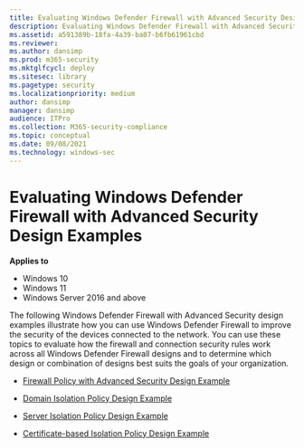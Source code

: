 ```yaml
---
title: Evaluating Windows Defender Firewall with Advanced Security Design Examples (Windows)
description: Evaluating Windows Defender Firewall with Advanced Security Design Examples
ms.assetid: a591389b-18fa-4a39-ba07-b6fb61961cbd
ms.reviewer: 
ms.author: dansimp
ms.prod: m365-security
ms.mktglfcycl: deploy
ms.sitesec: library
ms.pagetype: security
ms.localizationpriority: medium
author: dansimp
manager: dansimp
audience: ITPro
ms.collection: M365-security-compliance
ms.topic: conceptual
ms.date: 09/08/2021
ms.technology: windows-sec
---
```


# Evaluating Windows Defender Firewall with Advanced Security Design Examples

**Applies to**
-   Windows 10
-   Windows 11
-   Windows Server 2016 and above

The following Windows Defender Firewall with Advanced Security design examples illustrate how you can use Windows Defender Firewall to improve the security of the devices connected to the network. You can use these topics to evaluate how the firewall and connection security rules work across all Windows Defender Firewall designs and to determine which design or combination of designs best suits the goals of your organization.

-   [Firewall Policy with Advanced Security Design Example](firewall-policy-design-example.md)

-   [Domain Isolation Policy Design Example](domain-isolation-policy-design-example.md)

-   [Server Isolation Policy Design Example](server-isolation-policy-design-example.md)

-   [Certificate-based Isolation Policy Design Example](certificate-based-isolation-policy-design-example.md)

